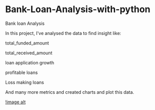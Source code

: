 # Bank-Loan-Analysis-with-python


Bank loan Analysis

In this project, I've analysed the data to find insight like:

total_funded_amount 

total_received_amount

loan application growth

profitable loans 

Loss making loans

And many more metrics and created charts and plot this data.

[!image alt](https://github.com/arshadbu15/Bank-Loan-Analysis-with-python/blob/main/h4.png)
